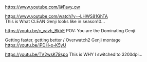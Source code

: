 https://www.youtube.com/@Favy_ow

https://www.youtube.com/watch?v=-LHWS81GhTA  
This is What CLEAN Genji looks like in season10… 

https://youtu.be/c_vavh_BkbE
POV: You are the Dominating Genji

Getting faster, getting better / Overwatch2 Genji montage
https://youtu.be/iPDH-o-K5yU

https://youtu.be/TV2wsK79spo
This is WHY I switched to 3200dpi...


